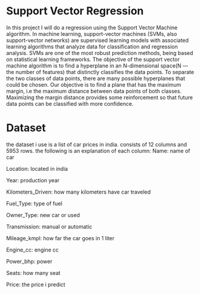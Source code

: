 # Support Vector Regression

In this project I will do a regression using the Support Vector Machine algorithm.
In machine learning, support-vector machines (SVMs, also support-vector networks) are supervised learning models with associated learning algorithms that analyze data for classification and regression analysis.
SVMs are one of the most robust prediction methods, being based on statistical learning frameworks.
The objective of the support vector machine algorithm is to find a hyperplane in an N-dimensional space(N — the number of features) that distinctly classifies the data points.
To separate the two classes of data points, there are many possible hyperplanes that could be chosen. Our objective is to find a plane that has the maximum margin, i.e the maximum distance between data points of both classes. Maximizing the margin distance provides some reinforcement so that future data points can be classified with more confidence.

# Dataset 
the dataset i use is a list of car prices in india.
consists of 12 columns and 5953 rows. the following is an explanation of each column:
Name: name of car

Location: located in india

Year: production year

Kilometers_Driven: how many kilometers have car traveled

Fuel_Type: type of fuel 

Owner_Type: new car or used

Transmission: manual or automatic

Mileage_kmpl: how far the car goes in 1 liter

Engine_cc: engine cc

Power_bhp: power 

Seats: how many seat

Price: the price i predict
